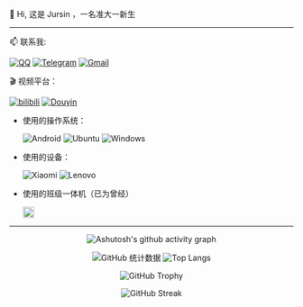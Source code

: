 👋 Hi, 这是 Jursin ，一名准大一新生

---
📫 联系我:

[![QQ](https://img.shields.io/badge/-Jursin-%230099FF?logo=QQ&logoColor=white&style=flat)](https://qm.qq.com/q/JpIhKxU5Uc)
[![Telegram](https://img.shields.io/badge/-Hello__Jursin-%232BA3D5?style=flat&logo=Telegram&logoColor=white)](https://t.me/Hello_Jurisn)
[![Gmail](https://img.shields.io/badge/-netshell53-%234999FF?style=flat&logo=gmail&logoColor=white)](mailto:netshell53@gmail.com)

🎬 视频平台：

[![bilibili](https://img.shields.io/badge/-Hello__Jursin-%23FB7299?style=flat&logo=bilibili)](https://space.bilibili.com/1575907920)
[![Douyin](https://img.shields.io/badge/-Jursin-black?style=flat&logo=tiktok)](https://www.douyin.com/user/MS4wLjABAAAAQGQcpmhfTWT-dnMkBX1Dtdw4mqk-WUPiz1Stbb5nn7Q) 

- 使用的操作系统：

  ![Android](https://img.shields.io/badge/Android-3DDC84?style=flat&logo=android&logoColor=white)
  ![Ubuntu](https://img.shields.io/badge/Ubuntu-E95420?style=flat&logo=ubuntu&logoColor=white )
  ![Windows](https://img.shields.io/badge/Windows-0078D6?logo=data:image/svg+xml;base64,PHN2ZyB4bWxucz0iaHR0cDovL3d3dy53My5vcmcvMjAwMC9zdmciICB2aWV3Qm94PSIwIDAgNDggNDgiIHdpZHRoPSI0OHB4IiBoZWlnaHQ9IjQ4cHgiPjxwYXRoIGZpbGw9IiNmZmZmZmYiIGQ9Ik02LDZoMTd2MTdINlY2eiIvPjxwYXRoIGZpbGw9IiNmZmZmZmYiIGQ9Ik0yNS4wNDIsMjIuOTU4VjZINDJ2MTYuOTU4SDI1LjA0MnoiLz48cGF0aCBmaWxsPSIjZmZmZmZmIiBkPSJNNiwyNWgxN3YxN0g2VjI1eiIvPjxwYXRoIGZpbGw9IiNmZmZmZmYiIGQ9Ik0yNSw0MlYyNWgxN3YxN0gyNXoiLz48L3N2Zz4=)

- 使用的设备：

  ![Xiaomi](https://img.shields.io/badge/Xiaomi_15_Pro-%23FF7E00?style=flat&logo=xiaomi&logoColor=white)
  ![Lenovo](https://img.shields.io/badge/IdeaPad_15_ALC7-%23DA0807?style=flat&logo=lenovo&logoColor=white)

- 使用的班级一体机（已为曾经）

  <img src="https://hitevision.com/themes/hhkj/public/assets/images/logo.svg" alt="Hitevision Logo" height="20">

---

<div align="center">
  
![Ashutosh's github activity graph](https://github-readme-activity-graph.vercel.app/graph?username=Jursin&theme=github-compact)

<img src="https://github-readme-stats.vercel.app/api?username=Jursin&&show=reviews,discussions_started,discussions_answered,prs_merged,prs_merged_percentage&show_icons=true&include_all_commits=true&count_private=true&custom_title=Jursin%E7%9A%84%20GitHub%20%E7%BB%9F%E8%AE%A1%E6%95%B0%E6%8D%AE%EF%BC%81&number_format=long&theme=default" alt="GitHub 统计数据">
<img src="https://github-readme-stats.vercel.app/api/top-langs/?username=Jursin" alt="Top Langs">

![GitHub Trophy](https://github-profile-trophy.vercel.app/?username=Jursin)

![GitHub Streak](https://github-readme-streak-stats.herokuapp.com/?user=Jursin)

</div>
